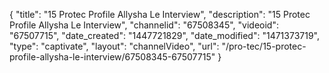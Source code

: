 {
    "title": "15 Protec Profile Allysha Le  Interview",
    "description": "15 Protec Profile Allysha Le  Interview",
    "channelid": "67508345",
    "videoid": "67507715",
    "date_created": "1447721829",
    "date_modified": "1471373719",
    "type": "captivate",
    "layout": "channelVideo",
    "url": "\/pro-tec\/15-protec-profile-allysha-le-interview\/67508345-67507715"
}